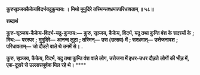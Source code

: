 **कुरुसृञ्जयकैकेयविदर्भयदुकुन्तय: ।** **मिथो मुमुदिरे तस्मिन्सश्भ्रमात्परिधावताम् ॥ ५८॥** 

**शब्दार्थ** 

**कुरु-सृञ्जय-कैकेय-विदर्भ-यदु-कुन्तय:—** **कुरु, सृञ्जय, कैकेय, विदर्भ, यदु तथा कुन्ति वंश के सदस्यों के** **; मिथ:—** **परस्पर** **;** **मुमुदिरे—** **आनन्द लूटा** **; तस्मिन्—** **उस (उत्सव) में** **; सश्भ्रमात्—** **उत्तेजनावश** **; परिधावताम्—** **जो दौडऩे वाले थे उनमें से।** **.** 

**कुरु, सृञ्जय, कैकेय, विदर्भ, यदु तथा कुन्ति वंश वाले लोग, उत्तेजना में इधर-उधर दौड़ते** **लोगों की भीड़ में, एक-दूसरे से उल्लासपूर्वक मिल रहे थे।** **** 